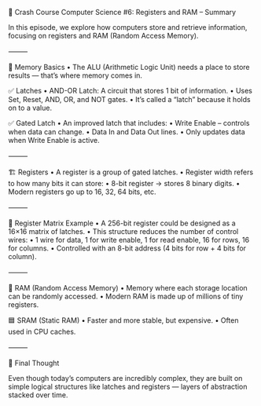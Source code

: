 📘 Crash Course Computer Science #6: Registers and RAM – Summary

In this episode, we explore how computers store and retrieve information, focusing on registers and RAM (Random Access Memory).

⸻

🧠 Memory Basics
	•	The ALU (Arithmetic Logic Unit) needs a place to store results — that’s where memory comes in.

✅ Latches
	•	AND-OR Latch: A circuit that stores 1 bit of information.
	•	Uses Set, Reset, AND, OR, and NOT gates.
	•	It’s called a “latch” because it holds on to a value.

✅ Gated Latch
	•	An improved latch that includes:
	•	Write Enable – controls when data can change.
	•	Data In and Data Out lines.
	•	Only updates data when Write Enable is active.

⸻

🏗️ Registers
	•	A register is a group of gated latches.
	•	Register width refers to how many bits it can store:
	•	8-bit register → stores 8 binary digits.
	•	Modern registers go up to 16, 32, 64 bits, etc.

⸻

🧮 Register Matrix Example
	•	A 256-bit register could be designed as a 16×16 matrix of latches.
	•	This structure reduces the number of control wires:
	•	1 wire for data, 1 for write enable, 1 for read enable, 16 for rows, 16 for columns.
	•	Controlled with an 8-bit address (4 bits for row + 4 bits for column).

⸻

🧠 RAM (Random Access Memory)
	•	Memory where each storage location can be randomly accessed.
	•	Modern RAM is made up of millions of tiny registers.

🟦 SRAM (Static RAM)
	•	Faster and more stable, but expensive.
	•	Often used in CPU caches.

⸻

🎯 Final Thought

Even though today’s computers are incredibly complex, they are built on simple logical structures like latches and registers — layers of abstraction stacked over time.
